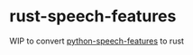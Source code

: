# rust-speech-features

WIP to convert [python-speech-features](https://github.com/jameslyons/python_speech_features) to rust
